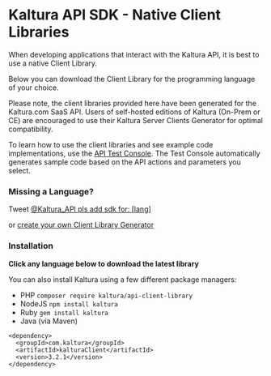 # Kaltura API SDK - Native Client Libraries

When developing applications that interact with the Kaltura API, it is best to use a native Client Library.

Below you can download the Client Library for the programming language of your choice.

Please note, the client libraries provided here have been generated for the Kaltura.com SaaS API.
Users of self-hosted editions of Kaltura (On-Prem or CE) are encouraged to use their Kaltura Server Clients Generator for optimal compatibility.

To learn how to use the client libraries and see example code implementations, use the [API Test Console](/console).
The Test Console automatically generates sample code based on the API actions and parameters you select.

### Missing a Language?
Tweet [@Kaltura_API pls add sdk for: [lang]](http://twitter.com/?status=@Kaltura_API%20pls%20add%20sdk%20for%3A%20%5Bprogramming_language%5D)

or [create your own Client Library Generator](http://www.kaltura.org/api-client-library-generator-guide)

### Installation
**Click any language below to download the latest library**

You can also install Kaltura using a few different package managers:
* PHP `composer require kaltura/api-client-library`
* NodeJS `npm install kaltura`
* Ruby `gem install kaltura`
* Java (via Maven)
```
<dependency>
  <groupId>com.kaltura</groupId>
  <artifactId>kalturaClient</artifactId>
  <version>3.2.1</version>
</dependency>
```

<style>
.client-lib-link {
  width: 71px;
  overflow: hidden;
  margin-top: 30px;
  margin-right: 50px;
  display: inline-block;
}
.client-lib-link img {
  height: 100%;
}
</style>
